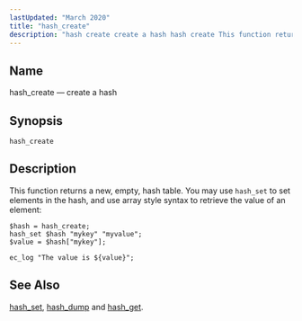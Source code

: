 ```yaml
---
lastUpdated: "March 2020"
title: "hash_create"
description: "hash create create a hash hash create This function returns a new empty hash table You may use hash set to set elements in the hash and use array style syntax to retrieve the value of an element Example 16 107 hash create example hash set hash dump and hash..."
---
```


<a name="sieve.ref.hash_create"></a> 
## Name

hash_create — create a hash

## Synopsis

`hash_create`

<a name="idp30870576"></a> 
## Description

This function returns a new, empty, hash table. You may use `hash_set` to set elements in the hash, and use array style syntax to retrieve the value of an element:

<a name="example.hash_create"></a> 


```
$hash = hash_create;
hash_set $hash "mykey" "myvalue";
$value = $hash["mykey"];

ec_log "The value is ${value}";
```

<a name="idp30875728"></a> 
## See Also

[hash_set](/momentum/3/3-reference/sieve-ref-hash-set), [hash_dump](/momentum/3/3-reference/sieve-ref-hash-dump) and [hash_get](/momentum/3/3-reference/sieve-ref-hash-get).